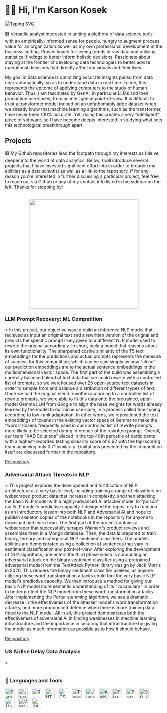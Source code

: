 # 🏋️‍♂️ Hi, I'm Karson Kosek

[![Typing SVG](https://readme-typing-svg.demolab.com?font=Fira+Code&weight=700&size=12&duration=3500&pause=3500&color=D25359&random=false&width=435&lines=Digital+Engineer+(Programmer%2FData+Scientist%2FAvid+Learner))](https://git.io/typing-svg)

🟥 Versatile analyst interested in uniting a plethora of data science tools with an empirically-informed sense for people, hungry to augment process value for an organization as well as my own professional development in the business setting. Proven knack for seeing trends in raw data and utilizing statistical findings to better inform holistic decisions. Passionate about staying at the frontier of developing data technologies to better advise operational decisions that directly affect individuals and their lives.

My goal in data science is optimizing accurate insights pulled from data near-automatically, so as to understand data in real time. To me, this represents the epitome of applying computers to the study of human behavior. Thus, I am fascinated by GenAI, in particular LLMs and their production use-cases, from an intelligence point-of-view. It is difficult to trust a transformer model trained on an unfathomably large dataset when we already know that machine learning algorithms, such as the transformer, have never been 100% accurate. Yet, doing this creates a very “intelligent” piece of software, so I have become deeply interested in studying what sets this technological breakthrough apart. 

<h2>Projects</h2>
🟥 My Github repositories lead the footpath through my interests as I delve deeper into the world of data analytics. Below, I will introduce several projects that I have invested significant effort into in order to broaden my abilities as a data scientist as well as a link to the repository. If for any reason you're interested in further discussing a particular project, feel free to reach out via Github or any of my contact info listed in the sidebar on the left. Thanks for stopping by!
<br></br>

<p align="center">
<img src="https://media.giphy.com/media/v1.Y2lkPTc5MGI3NjExOXIwZDM3enF3Nzh3cXNudTQ1anFoMnAzeTRnMmltemhydjN5dzltYyZlcD12MV9pbnRlcm5hbF9naWZfYnlfaWQmY3Q9Zw/789tnViwHBH0gQ2u7F/giphy.gif" align="center" width="350" height="350" />
</p>

<h3>LLM Prompt Recovery: ML Competition</h3>
> In this project, our objective was to build an inference NLP model that recieved as input an original text and a rewritten version of the orignal and predicts the specific prompt likely given to a different NLP model used to rewrite the original accordingly. In short, build a model that reasons about its own functionality. The sharpened cosine similarity of the T5 text embeddings for the predictions and actual prompts represents the measure of success for this competition, which can be said simply as how "close" our prediction embeddings are to the actual sentence embeddings in the multidimensional vector space. The first part of the build was assembling a carefully balanced blend of text data that we could rewrite with a controlled list of prompts, so we warehoused over 25 open-source text datasets in order to sample from and balance a distribution of different types of text. Once we had the original blend rewritten according to a controlled list of rewrite prompts, we were able to fit this data onto the pretrained, open-model Gemma LLM from Google to align the base weights for words already learned by the model to our niche use-case, in a process called fine-tuning according to low-rank adaptation. In other words, we repositioned the text embeddings of tokens in the existing vector space of Gemma to make the "words"/tokens frequently used in our controlled list of rewrite prompts more likely to be selected during inference of the rewritten prompt. Overall, our team "KAD Solutions" placed in the top 40th percetile of participants with a highest-recorded testing simiarity score of 0.62 with the top-scoring team achieving only 0.71 similarity. Limitations presented by the competition itself are discussed further in the repository. 

[Respository](https://github.com/dlerhetal/PromptRecovery/)


<h3>Adversarial Attack Threats in NLP</h3>
> This project explores the development and fortification of NLP architecture at a very basic level, including training a range of classifiers on webscraped product data that increase in complexity, and then attacking the basic NLP model with a highly-advanced AI attacker model to "poison" our NLP model's predictive capacity. I designed the repository to function as an introductory lesson into both NLP and Adversarial AI and hope to publish skeleton copies of the notebooks in the repository for anyone to download and learn from. The first part of the project contains a webscraper that successfully scrapes Walmart's product reviews and assembles them in a Mongo database. Then, the data is prepared to train binary, ternary and categorical NLP sentiment classifiers. The models abilities are demonstrated using a collection of sentences that vary in sentiment classification and point-of-view. After exploring the development of NLP algorithms, one enters the third phase which is conducting an adversarial attack on the binary sentiment classifier using a pretrained adversarial model from the TextAttack Python library design by Jack Morris in 2020. This renders the binary sentiment classifier useless, as anyone utilizing these word transformation attacks could fool the very basic NLP model's predictive capacity. We then introduce a method for giving our basic NLP model more semantic understanding of its "vocabulary" in order to better protect the NLP model from these word transformation attacks. After implementing the Porter stemming algorithm, we see a dramatic decrease in the effectiveness of the attacker model's word transformation attacks, and more pronounced defence when there is more training data fitted to the NLP model. All in all, this project demonstrates both the effectiveness of adversarial AI in finding weaknesses in machine learning infrastructure and the importance in securing that infrastructure by giving the model as much information as possible as to how it should behave.

[Respository](https://github.com/Hi-Im-Mo/machine-learning-adversarial-attacks)


<h3>US Airline Delay Data Analysis</h3>
> 

#

### 🧰 Languages and Tools

<img align="left" alt="Python" width="30px" style="padding-right:10px;" src="https://cdn.jsdelivr.net/gh/devicons/devicon/icons/python/python-plain.svg" />
<img align="left" alt="JavaScript" width="30px" style="padding-right:10px;" src="https://cdn.jsdelivr.net/gh/devicons/devicon/icons/javascript/javascript-original.svg" />
<img align="left" alt="R" width="30px" style="padding-right:10px;" src="https://cdn.jsdelivr.net/gh/devicons/devicon/icons/r/r-original.svg" />
<img align="left" alt="HTML" width="30px" style="padding-right:10px;" src="https://cdn.jsdelivr.net/gh/devicons/devicon/icons/html5/html5-plain.svg" />
<img align="left" alt="CSS" width="30px" style="padding-right:10px;" src="https://cdn.jsdelivr.net/gh/devicons/devicon/icons/css3/css3-plain.svg" />
<img align="left" alt="Pandas" width="30px" style="padding-right:10px;" src="https://cdn.jsdelivr.net/gh/devicons/devicon/icons/pandas/pandas-original.svg" />
<img align="left" alt="Jupyter" width="30px" style="padding-right:10px;" src="https://cdn.jsdelivr.net/gh/devicons/devicon/icons/jupyter/jupyter-original.svg" />
<img align="left" alt="AWS" width="30px" style="padding-right:10px;" src="https://cdn.jsdelivr.net/gh/devicons/devicon/icons/amazonwebservices/amazonwebservices-original.svg" />
<img align="left" alt="Flask" width="30px" style="padding-right:10px;" src="https://cdn.jsdelivr.net/gh/devicons/devicon/icons/flask/flask-original.svg" />
<img align="left" alt="PostgreSQL" width="30px" style="padding-right:10px;" src="https://cdn.jsdelivr.net/gh/devicons/devicon/icons/postgresql/postgresql-original.svg" />
<img align="left" alt="SQLite" width="30px" style="padding-right:10px;" src="https://cdn.jsdelivr.net/gh/devicons/devicon/icons/sqlite/sqlite-original.svg" />
<img align="left" alt="MongoDB" width="30px" style="padding-right:10px;" src="https://cdn.jsdelivr.net/gh/devicons/devicon/icons/mongodb/mongodb-original.svg" />
<img align="left" alt="VSCode" width="30px" style="padding-right:10px;" src="https://cdn.jsdelivr.net/gh/devicons/devicon/icons/vscode/vscode-original.svg" />
<img align="left" alt="Git" width="30px" style="padding-right:10px;" src="https://cdn.jsdelivr.net/gh/devicons/devicon/icons/git/git-original.svg" />
<br></br>

